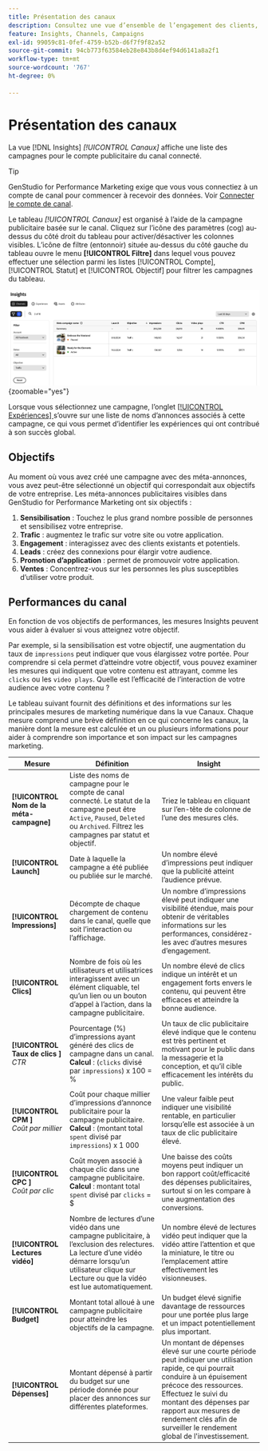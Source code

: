 ```yaml
---
title: Présentation des canaux
description: Consultez une vue d’ensemble de l’engagement des clients, des performances, du budget et des dépenses pour les campagnes marketing dans Adobe GenStudio for Performance Marketing.
feature: Insights, Channels, Campaigns
exl-id: 99059c81-0fef-4759-b52b-d6f7f9f82a52
source-git-commit: 94cb773f63584eb28e843b8d4ef94d6141a8a2f1
workflow-type: tm+mt
source-wordcount: '767'
ht-degree: 0%

---
```


# Présentation des canaux

La vue [!DNL Insights] _[!UICONTROL Canaux]_ affiche une liste des campagnes pour le compte publicitaire du canal connecté.

>[!TIP]
>
>GenStudio for Performance Marketing exige que vous vous connectiez à un compte de canal pour commencer à recevoir des données. Voir [Connecter le compte de canal](connect-channel.md).

Le tableau _[!UICONTROL Canaux]_ est organisé à l’aide de la campagne publicitaire basée sur le canal. Cliquez sur l’icône des paramètres (cog) au-dessus du côté droit du tableau pour activer/désactiver les colonnes visibles. L’icône de filtre (entonnoir) située au-dessus du côté gauche du tableau ouvre le menu **[!UICONTROL Filtre]** dans lequel vous pouvez effectuer une sélection parmi les listes [!UICONTROL Compte], [!UICONTROL Statut] et [!UICONTROL Objectif] pour filtrer les campagnes du tableau.

![Filtre et tableau des canaux](/help/assets/insights-channels-filter.png){zoomable="yes"}

Lorsque vous sélectionnez une campagne, l’onglet [[!UICONTROL Expériences] ](experiences.md) s’ouvre sur une liste de noms d’annonces associés à cette campagne, ce qui vous permet d’identifier les expériences qui ont contribué à son succès global.

## Objectifs

Au moment où vous avez créé une campagne avec des méta-annonces, vous avez peut-être sélectionné un objectif qui correspondait aux objectifs de votre entreprise. Les méta-annonces publicitaires visibles dans GenStudio for Performance Marketing ont six objectifs :

1. **Sensibilisation** : Touchez le plus grand nombre possible de personnes et sensibilisez votre entreprise.
1. **Trafic** : augmentez le trafic sur votre site ou votre application.
1. **Engagement** : interagissez avec des clients existants et potentiels.
1. **Leads** : créez des connexions pour élargir votre audience.
1. **Promotion d’application** : permet de promouvoir votre application.
1. **Ventes** : Concentrez-vous sur les personnes les plus susceptibles d’utiliser votre produit.

## Performances du canal

En fonction de vos objectifs de performances, les mesures Insights peuvent vous aider à évaluer si vous atteignez votre objectif.

Par exemple, si la sensibilisation est votre objectif, une augmentation du taux de `impressions` peut indiquer que vous élargissez votre portée. Pour comprendre si cela permet d’atteindre votre objectif, vous pouvez examiner les mesures qui indiquent que votre contenu est attrayant, comme les `clicks` ou les `video plays`. Quelle est l’efficacité de l’interaction de votre audience avec votre contenu ?

Le tableau suivant fournit des définitions et des informations sur les principales mesures de marketing numérique dans la vue Canaux. Chaque mesure comprend une brève définition en ce qui concerne les canaux, la manière dont la mesure est calculée et un ou plusieurs informations pour aider à comprendre son importance et son impact sur les campagnes marketing.

| Mesure | Définition | Insight |
| ----------- | ----------------------------- | -------------------------------- |
| **[!UICONTROL Nom de la méta-campagne]** | Liste des noms de campagne pour le compte de canal connecté. Le statut de la campagne peut être `Active`, `Paused`, `Deleted` ou `Archived`. Filtrez les campagnes par statut et objectif. | Triez le tableau en cliquant sur l’en-tête de colonne de l’une des mesures clés. |
| **[!UICONTROL Launch]** | Date à laquelle la campagne a été publiée ou publiée sur le marché. | Un nombre élevé d’impressions peut indiquer que la publicité atteint l’audience prévue. |
| **[!UICONTROL Impressions]** | Décompte de chaque chargement de contenu dans le canal, quelle que soit l’interaction ou l’affichage. | Un nombre d’impressions élevé peut indiquer une visibilité étendue, mais pour obtenir de véritables informations sur les performances, considérez-les avec d’autres mesures d’engagement. |
| **[!UICONTROL Clics]** | Nombre de fois où les utilisateurs et utilisatrices interagissent avec un élément cliquable, tel qu’un lien ou un bouton d’appel à l’action, dans la campagne publicitaire. | Un nombre élevé de clics indique un intérêt et un engagement forts envers le contenu, qui peuvent être efficaces et atteindre la bonne audience. |
| **[!UICONTROL Taux de clics ]**<br>_CTR_ | Pourcentage (%) d’impressions ayant généré des clics de campagne dans un canal.<br>**Calcul** : (`clicks` divisé par `impressions`) x 100 = % | Un taux de clic publicitaire élevé indique que le contenu est très pertinent et motivant pour le public dans la messagerie et la conception, et qu’il cible efficacement les intérêts du public. |
| **[!UICONTROL CPM ]**<br>_Coût par millier_ | Coût pour chaque millier d’impressions d’annonce publicitaire pour la campagne publicitaire. <br>**Calcul** : (montant total `spent` divisé par `impressions`) x 1 000 | Une valeur faible peut indiquer une visibilité rentable, en particulier lorsqu’elle est associée à un taux de clic publicitaire élevé. |
| **[!UICONTROL CPC ]**<br>_Coût par clic_ | Coût moyen associé à chaque clic dans une campagne publicitaire.<br>**Calcul** : montant total `spent` divisé par `clicks` = $ | Une baisse des coûts moyens peut indiquer un bon rapport coût/efficacité des dépenses publicitaires, surtout si on les compare à une augmentation des conversions. |
| **[!UICONTROL Lectures vidéo]** | Nombre de lectures d’une vidéo dans une campagne publicitaire, à l’exclusion des relectures. La lecture d’une vidéo démarre lorsqu’un utilisateur clique sur Lecture ou que la vidéo est lue automatiquement. | Un nombre élevé de lectures vidéo peut indiquer que la vidéo attire l’attention et que la miniature, le titre ou l’emplacement attire effectivement les visionneuses. |
| **[!UICONTROL Budget]** | Montant total alloué à une campagne publicitaire pour atteindre les objectifs de la campagne. | Un budget élevé signifie davantage de ressources pour une portée plus large et un impact potentiellement plus important. |
| **[!UICONTROL Dépenses]** | Montant dépensé à partir du budget sur une période donnée pour placer des annonces sur différentes plateformes. | Un montant de dépenses élevé sur une courte période peut indiquer une utilisation rapide, ce qui pourrait conduire à un épuisement précoce des ressources. Effectuez le suivi du montant des dépenses par rapport aux mesures de rendement clés afin de surveiller le rendement global de l&#39;investissement. |
